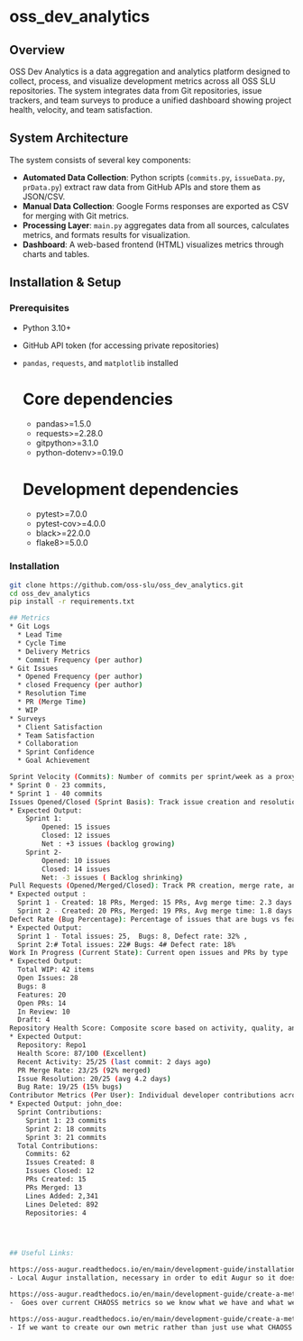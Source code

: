 # oss_dev_analytics

## Overview
OSS Dev Analytics is a data aggregation and analytics platform designed to collect, process, and visualize development metrics across all OSS SLU repositories. The system integrates data from Git repositories, issue trackers, and team surveys to produce a unified dashboard showing project health, velocity, and team satisfaction.

## System Architecture
The system consists of several key components:
- **Automated Data Collection**: Python scripts (`commits.py`, `issueData.py`, `prData.py`) extract raw data from GitHub APIs and store them as JSON/CSV.
- **Manual Data Collection**: Google Forms responses are exported as CSV for merging with Git metrics.
- **Processing Layer**: `main.py` aggregates data from all sources, calculates metrics, and formats results for visualization.
- **Dashboard**: A web-based frontend (HTML) visualizes metrics through charts and tables.

## Installation & Setup

### Prerequisites
- Python 3.10+
- GitHub API token (for accessing private repositories)
- `pandas`, `requests`, and `matplotlib` installed
  # Core dependencies
  * pandas>=1.5.0
  * requests>=2.28.0
  * gitpython>=3.1.0
  * python-dotenv>=0.19.0

  # Development dependencies
  * pytest>=7.0.0
  * pytest-cov>=4.0.0
  * black>=22.0.0
  * flake8>=5.0.0
### Installation
```bash
git clone https://github.com/oss-slu/oss_dev_analytics.git
cd oss_dev_analytics
pip install -r requirements.txt

## Metrics
* Git Logs
  * Lead Time
  * Cycle Time
  * Delivery Metrics
  * Commit Frequency (per author)
* Git Issues
  * Opened Frequency (per author)
  * closed Frequency (per author)
  * Resolution Time
  * PR (Merge Time)
  * WIP
* Surveys
  * Client Satisfaction
  * Team Satisfaction
  * Collaboration
  * Sprint Confidence
  * Goal Achievement

Sprint Velocity (Commits): Number of commits per sprint/week as a proxy for team productivity:
* Sprint 0 - 23 commits,
* Sprint 1 - 40 commits
Issues Opened/Closed (Sprint Basis): Track issue creation and resolution rates per sprint
* Expected Output:
    Sprint 1:
        Opened: 15 issues
        Closed: 12 issues
        Net : +3 issues (backlog growing)
    Sprint 2-
        Opened: 10 issues
        Closed: 14 issues
        Net: -3 issues ( Backlog shrinking)
Pull Requests (Opened/Merged/Closed): Track PR creation, merge rate, and average time to merge
* Expected output : 
  Sprint 1 - Created: 18 PRs, Merged: 15 PRs, Avg merge time: 2.3 days
  Sprint 2 - Created: 20 PRs, Merged: 19 PRs, Avg merge time: 1.8 days
Defect Rate (Bug Percentage): Percentage of issues that are bugs vs features
* Expected Output: 
  Sprint 1 - Total issues: 25,  Bugs: 8, Defect rate: 32% ,
  Sprint 2:# Total issues: 22# Bugs: 4# Defect rate: 18%
Work In Progress (Current State): Current open issues and PRs by type
* Expected Output: 
  Total WIP: 42 items
  Open Issues: 28
  Bugs: 8
  Features: 20
  Open PRs: 14
  In Review: 10
  Draft: 4
Repository Health Score: Composite score based on activity, quality, and maintenance
* Expected Output: 
  Repository: Repo1
  Health Score: 87/100 (Excellent)
  Recent Activity: 25/25 (last commit: 2 days ago)
  PR Merge Rate: 23/25 (92% merged)
  Issue Resolution: 20/25 (avg 4.2 days)
  Bug Rate: 19/25 (15% bugs)
Contributor Metrics (Per User): Individual developer contributions across all repos
* Expected Output: john_doe:
  Sprint Contributions:
    Sprint 1: 23 commits
    Sprint 2: 18 commits
    Sprint 3: 21 commits
  Total Contributions:
    Commits: 62
    Issues Created: 8
    Issues Closed: 12
    PRs Created: 15
    PRs Merged: 13
    Lines Added: 2,341
    Lines Deleted: 892
    Repositories: 4

      


## Useful Links:

https://oss-augur.readthedocs.io/en/main/development-guide/installation.html
- Local Augur installation, necessary in order to edit Augur so it does not require the database

https://oss-augur.readthedocs.io/en/main/development-guide/create-a-metric/api-development.html
-  Goes over current CHAOSS metrics so we know what we have and what we need to develop

https://oss-augur.readthedocs.io/en/main/development-guide/create-a-metric/metrics-steps.html
- If we want to create our own metric rather than just use what CHAOSS has this will be important
